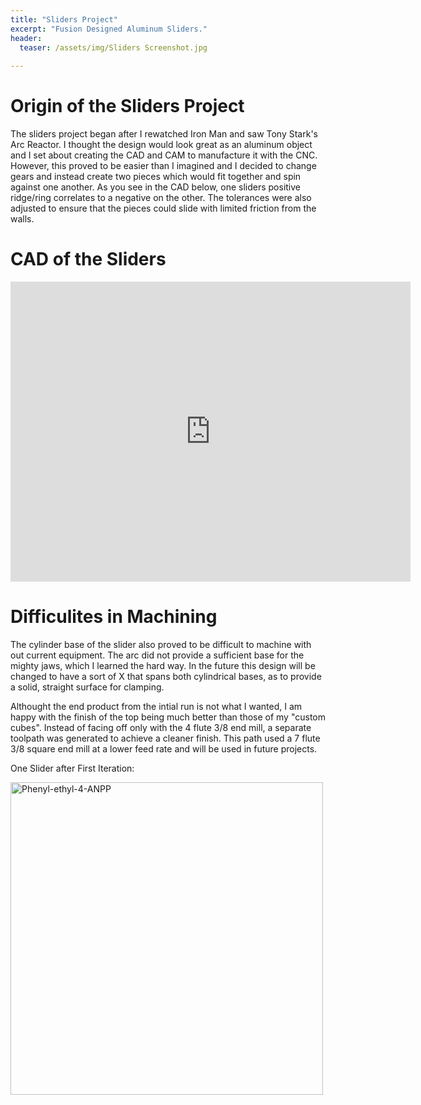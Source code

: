 ```yaml
---
title: "Sliders Project"
excerpt: "Fusion Designed Aluminum Sliders."
header:
  teaser: /assets/img/Sliders Screenshot.jpg
   
---
```


# Origin of the Sliders Project

The sliders project began after I rewatched Iron Man and saw Tony Stark's Arc Reactor. I thought the design would look great as an aluminum object and I set 
about creating the CAD and CAM to manufacture it with the CNC. However, this proved to be easier than I imagined and I decided to change gears and instead create two pieces which would fit together and spin against one another. As you see in the CAD below, one sliders positive ridge/ring correlates to a negative on the other. The tolerances were also adjusted to ensure that the pieces could slide with limited friction from the walls.

# CAD of the Sliders

<iframe src="https://vanderbilt1024.autodesk360.com/shares/public/SH512d4QTec90decfa6ec16ac4eb3967ad91?mode=embed" width="640" height="480" allowfullscreen="true" webkitallowfullscreen="true" mozallowfullscreen="true"  frameborder="0"></iframe>

# Difficulites in Machining

The cylinder base of the slider also proved to be difficult to machine with out current equipment. The arc did not provide a sufficient base for the mighty jaws, which I learned the hard way. In the future this design will be changed to have a sort of X that spans both cylindrical bases, as to provide a solid, straight surface for clamping. 

Althought the end product from the intial run is not what I wanted, I am happy with the finish of the top being much better than those of my "custom cubes". Instead of facing off only with the 4 flute 3/8 end mill, a separate toolpath was generated to achieve a cleaner finish. This path used a 7 flute 3/8 square end mill at a lower feed rate and will be used in future projects. 

One Slider after First Iteration:

<img src="/assets/img/Sliders_Phto.jpg" alt="Phenyl-ethyl-4-ANPP" style="width:500px;"/>

